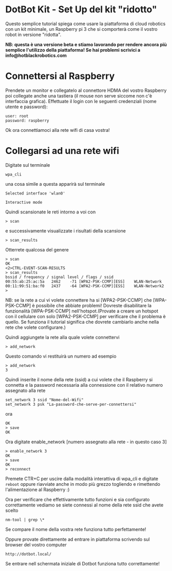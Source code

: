 # DotBot Kit - Set Up del kit "ridotto"



Questo semplice tutorial spiega come usare la piattaforma di cloud robotics con un kit minimale, un Raspberry pi 3 che si comporterà come il vostro robot in versione "ridotta".

__NB: questa è una versione beta e stiamo lavorando per rendere ancora più semplice l'utilizzo della piattaforma! Se hai problemi scrivici a info@hotblackrobotics.com__

Connettersi al Raspberry
===
Prendete un monitor e collegatelo al connettore HDMA del vostro Raspberry poi collegate anche una tastiera (il mouse non serve siccome non c'è interfaccia grafica). 
Effettuate il login con le seguenti credenziali (nome utente e password):
```
user: root
password: raspberry
```
Ok ora connettiamoci alla rete wifi di casa vostra!


Collegarsi ad una rete wifi
===
Digitate sul terminale 
```
wpa_cli
```
una cosa simile a questa apparirà sul terminale
```
Selected interface 'wlan0'

Interactive mode
```
Quindi scansionate le reti intorno a voi con
```
> scan
```
e successivamente visualizzate i risultati della scansione

```
> scan_results
```
Otterrete qualcosa del genere
```
> scan
OK
<2>CTRL-EVENT-SCAN-RESULTS
> scan_results
bssid / frequency / signal level / flags / ssid
00:55:ab:25:ac:5a	2462	-71	[WPA2-PSK-CCMP][ESS]	WLAN-Network
00:11:99:51:ba:f0	2437	-64	[WPA2-PSK-CCMP][ESS]	WLAN-Network2
>
```
NB: se la rete a cui vi volete connettere ha si [WPA2-PSK-CCMP] che [WPA-PSK-CCMP] è possibile che abbiate problemi! Dovreste disabilitare la funzionalità [WPA-PSK-CCMP] nell'hotspot.(Provate a creare un hotspot con il cellulare con solo [WPA2-PSK-CCMP] per verificare che il problema è quello. Se funziona il tutorial significa che dovrete cambiarlo anche nella rete che volete configurare.)

Quindi aggiungete la rete alla quale volete connettervi
```
> add_network
```
Questo comando vi restituirà un numero ad esempio
```
> add_network
3
```
Quindi inserite il nome della rete (ssid) a cui volete che il Raspberry si connetta e la password necessaria alla connessione con il relativo numero assegnato alla rete
```
set_network 3 ssid "Nome-del-Wifi"
set_network 3 psk "La-password-che-serve-per-connettersi"
```
ora 
```
OK
> save
OK
```
Ora digitate enable_network [numero assegnato alla rete - in questo caso 3]

```
> enable_network 3
OK
> save
OK
> reconnect 
```
Premete CTR+C per uscire dalla modalità interattiva di wpa_cli e digitate ``` reboot ```  oppure riavviate anche in modo più grezzo togliendo e rimettendo l'alimentazione al Raspberry :)

Ora per verificare che effettivamente tutto funzioni e sia configurato correttamente vediamo se siete connessi al nome della rete ssid che avete scelto

```
nm-tool | grep \*
```

Se compare il nome della vostra rete funziona tutto perfettamente!

Oppure provate direttamente ad entrare in piattaforma scrivendo sul browser del vostro computer
```
http://dotbot.local/
```
Se entrare nell schermata iniziale di Dotbot funziona tutto correttamente! 
